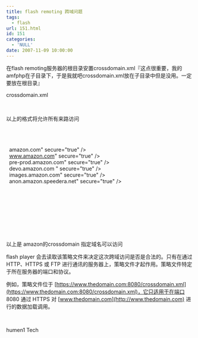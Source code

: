 ```yaml
---
title: flash remoting 跨域问题
tags:
  - flash
url: 151.html
id: 151
categories:
  - 'NULL'
date: 2007-11-09 10:00:00
---
```


在flash remoting服务器的根目录安置crossdomain.xml『这点很重要，我的amfphp在子目录下，于是我就吧crossdomain.xml放在子目录中但是没用。一定要放在根目录』

crossdomain.xml

  
  
   

以上的格式将允许所有来路访问

  
   
   
   
  amazon.com" secure="true" />  
  www.amazon.com" secure="true" />  
  pre-prod.amazon.com" secure="true" />  
  devo.amazon.com " secure="true" />  
  images.amazon.com" secure="true" />  
  anon.amazon.speedera.net" secure="true" />  
   
   
   
   
   
   
   
 

以上是 amazon的crossdomain 指定域名可以访问

flash player 会去读取该策略文件来决定这次跨域访问是否是合法的。只有在通过 HTTP、HTTPS 或 FTP 进行通讯的服务器上，策略文件才起作用。策略文件特定于所在服务器的端口和协议。

例如，策略文件位于 [https://www.thedomain.com:8080/crossdomain.xml](https://www.thedomain.com:8080/crossdomain.xml)，它只适用于在端口 8080 通过 HTTPS 对 [www.thedomain.com](http://www.thedomain.com) 进行的数据加载调用。

  
 

humen1 Tech